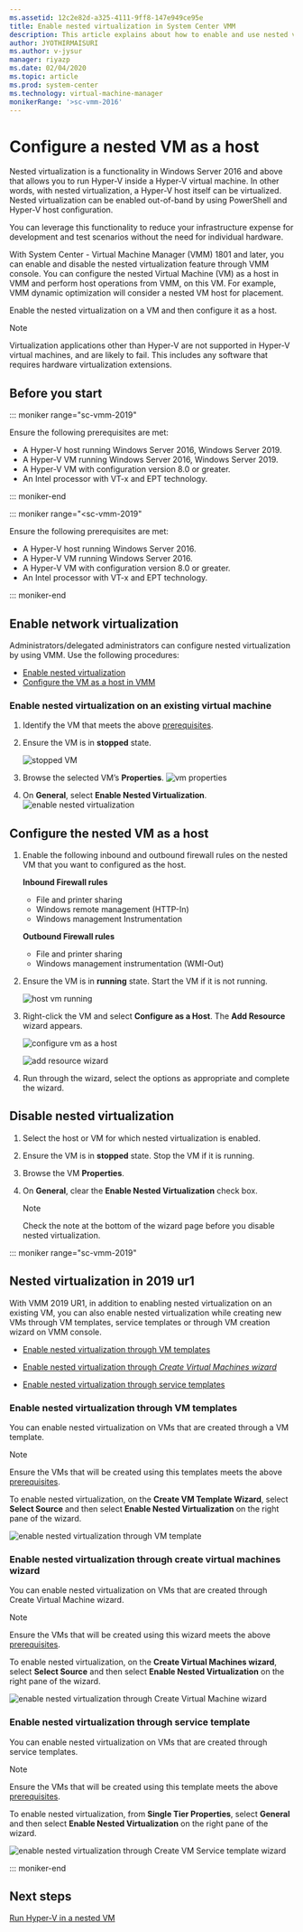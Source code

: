 ```yaml
---
ms.assetid: 12c2e82d-a325-4111-9ff8-147e949ce95e
title: Enable nested virtualization in System Center VMM
description: This article explains about how to enable and use nested virtualization in VMM
author: JYOTHIRMAISURI
ms.author: v-jysur
manager: riyazp
ms.date: 02/04/2020
ms.topic: article
ms.prod: system-center
ms.technology: virtual-machine-manager
monikerRange: '>sc-vmm-2016'
---
```


# Configure a nested VM as a host

Nested virtualization is a functionality in Windows Server 2016 and above that allows you to run Hyper-V inside a Hyper-V virtual machine. In other words, with nested virtualization, a Hyper-V host itself can be virtualized. Nested virtualization can be enabled out-of-band by using PowerShell and Hyper-V host configuration.

You can leverage this functionality to reduce your infrastructure expense for development and test scenarios without the need for individual hardware.

With System Center - Virtual Machine Manager (VMM) 1801 and later, you can enable and disable the nested virtualization feature through VMM console. You can configure the nested Virtual Machine (VM) as a host in VMM and perform host operations from VMM, on this VM. For example, VMM dynamic optimization will consider a nested VM host for placement.

Enable the nested virtualization on a VM and then configure it as a host.

>[!NOTE]
> Virtualization applications other than Hyper-V are not supported in Hyper-V virtual machines, and are likely to fail. This includes any software that requires hardware virtualization extensions.

## Before you start

::: moniker range="sc-vmm-2019"

Ensure the following prerequisites are met:

- A Hyper-V host running Windows Server 2016, Windows Server 2019.
- A Hyper-V VM running Windows Server 2016, Windows Server 2019.
- A Hyper-V VM with configuration version 8.0 or greater.
- An Intel processor with VT-x and EPT technology.

::: moniker-end

::: moniker range="<sc-vmm-2019"

Ensure the following prerequisites are met:

- A Hyper-V host running Windows Server 2016.
- A Hyper-V VM running Windows Server 2016.
- A Hyper-V VM with configuration version 8.0 or greater.
- An Intel processor with VT-x and EPT technology.

::: moniker-end

## Enable network virtualization

Administrators/delegated administrators can configure nested virtualization by using VMM. Use the following procedures:

- [Enable nested virtualization](#enable-nested-virtualization-on-an-existing-virtual-machine)
- [Configure the VM as a host in VMM](#configure-the-nested-vm-as-a-host)

### Enable nested virtualization on an existing virtual machine


1.	Identify the VM that meets the above [prerequisites](#before-you-start).
2.	Ensure the VM is in **stopped** state.

    ![stopped VM](media/nested-vm/nested-vm-stopped-state.png)

3. Browse the selected VM’s  **Properties**.
![vm properties](media/nested-vm/nested-vm-properties.png)
4. On **General**, select **Enable Nested Virtualization**.
![enable nested virtualization](media/nested-vm/nested-virtualization-enable.png)

## Configure the nested VM as a host
1.	Enable the following inbound and outbound firewall rules on the nested VM that you want to configured as the host.

    **Inbound Firewall rules**

    - File and printer sharing
    - Windows remote management (HTTP-In)
    - Windows management Instrumentation

    **Outbound Firewall rules**
    - File and printer sharing
    - Windows management instrumentation (WMI-Out)

2. Ensure the VM is in **running** state. Start the VM if it is not running.

    ![host vm running](media/nested-vm/nested-vm-running-state.png)

2. Right-click the VM and select **Configure as a Host**. The **Add Resource** wizard appears.

    ![configure vm as a host](media/nested-vm/nested-vm-configure-as-host.png)

    ![add resource wizard](media/nested-vm/nested-vm-add-resource1.png)

3. Run through the wizard, select the options as appropriate and complete the wizard.

## Disable nested virtualization

1.	Select the host or VM for which nested virtualization is enabled.
2.	Ensure the VM is in **stopped** state. Stop the VM if it is running.
3.	Browse the VM **Properties**.
4.	On **General**, clear the **Enable Nested Virtualization** check box.

    >[!NOTE]
    > Check the note at the bottom of the wizard page before you disable nested virtualization.

::: moniker range="sc-vmm-2019"


## Nested virtualization in 2019 ur1

With VMM 2019 UR1, in addition to enabling nested virtualization on an existing VM, you can also enable nested virtualization while creating new VMs through VM templates, service templates or through VM creation wizard on VMM console.

- [Enable nested virtualization through VM templates](#enable-nested-virtualization-through-vm-templates)

- [Enable nested virtualization through *Create Virtual Machines wizard*](#enable-nested-virtualization-through-create-virtual-machines-wizard)

- [Enable nested virtualization through service templates](#enable-nested-virtualization-through-service-template)

### Enable nested virtualization through VM templates
You can enable nested virtualization on VMs that are created through a VM template.

>[!NOTE]
> Ensure the VMs that will be created using this templates meets the above [prerequisites](#before-you-start).

To enable nested virtualization, on the **Create VM Template Wizard**, select **Select Source** and then select **Enable Nested Virtualization** on the right pane of the wizard.

![enable nested virtualization through VM template](media/nested-vm/enable-nested-virtualizaton-vm-template.png)

### Enable nested virtualization through create virtual machines wizard

You can enable nested virtualization on VMs that are created through Create Virtual Machine wizard.

>[!NOTE]
> Ensure the VMs that will be created using this wizard meets the above [prerequisites](#before-you-start).

To enable nested virtualization, on the **Create Virtual Machines wizard**, select  **Select Source** and then select **Enable Nested Virtualization** on the right pane of the wizard.

![enable nested virtualization through Create Virtual Machine wizard](media/nested-vm/enable-nested-virtualization-vm-wizard.png)

### Enable nested virtualization through service template
You can enable nested virtualization on VMs that are created through service templates.

>[!NOTE]
> Ensure the VMs that will be created using this template meets the above [prerequisites](#before-you-start).

To enable nested virtualization,  from  **Single Tier Properties**, select  **General** and then select **Enable Nested Virtualization** on the right pane of the wizard.

![enable nested virtualization through Create VM Service template wizard](media/nested-vm/enable-nested-virtualization-vm-service-template.png)

::: moniker-end

## Next steps
[Run Hyper-V in a nested VM](https://docs.microsoft.com/virtualization/hyper-v-on-windows/user-guide/nested-virtualization)
